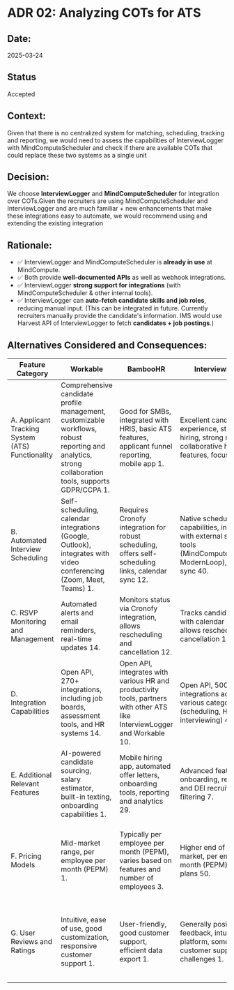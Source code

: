 # **ADR 02: Analyzing COTs for ATS**

## Date:

2025-03-24

## **Status**

Accepted

## **Context:**

Given that there is no centralized system for matching, scheduling, tracking and reporting, we would need to assess the capabilities of InterviewLogger with MindComputeScheduler and check if there are available COTs that could replace these two systems as a single unit

## **Decision:**

We choose **InterviewLogger** and **MindComputeScheduler** for integration over COTs.Given the recruiters are using MindComputeScheduler and InterviewLogger and are much familiar + new enhancements that make these integrations easy to automate, we would recommend using and extending the existing integration

## **Rationale:**

- ✅ InterviewLogger and MindComputeScheduler is **already in use** at MindCompute.
- ✅ Both provide **well-documented APIs** as well as webhook integrations.
- ✅ InterviewLogger **strong support for integrations** (with MindComputeScheduler & other internal tools).
- ✅ InterviewLogger can **auto-fetch candidate skills and job roles**, reducing manual input. (This can be integrated in future. Currently recruiters manually provide the candidate's information. IMS would use Harvest API of InterviewLogger to fetch **candidates + job postings**.)

## **Alternatives Considered and Consequences:**

| Feature Category                                 | Workable                                                                                                                                              | BambooHR                                                                                                              | InterviewLogger                                                                                                          | Lever                                                                                                              |
| ------------------------------------------------ | ----------------------------------------------------------------------------------------------------------------------------------------------------- | --------------------------------------------------------------------------------------------------------------------- | ------------------------------------------------------------------------------------------------------------------- | ------------------------------------------------------------------------------------------------------------------ |
| A. Applicant Tracking System (ATS) Functionality | Comprehensive candidate profile management, customizable workflows, robust reporting and analytics, strong collaboration tools, supports GDPR/CCPA 1. | Good for SMBs, integrated with HRIS, basic ATS features, applicant funnel reporting, mobile app 1.                    | Excellent candidate experience, structured hiring, strong reporting, collaborative hiring features, focus on DEI 1. | Combines ATS and CRM, strong candidate relationship management, visual pipelines, good for collaborative hiring 2. |
| B. Automated Interview Scheduling                | Self-scheduling, calendar integrations (Google, Outlook), integrates with video conferencing (Zoom, Meet, Teams) 1.                                   | Requires Cronofy integration for robust scheduling, offers self-scheduling links, calendar sync 12.                   | Native scheduling capabilities, integrates with external scheduling tools (MindComputeScheduler, ModernLoop), calendar sync 40. | Native scheduling features, calendar integration, time zone support, buffer time settings 77.                      |
| C. RSVP Monitoring and Management                | Automated alerts and email reminders, real-time updates 14.                                                                                           | Monitors status via Cronofy integration, allows rescheduling and cancellation 12.                                     | Tracks candidate RSVP with calendar integration, allows rescheduling and cancellation 15.                           | Notifications and reminders, reschedule option available 77.                                                       |
| D. Integration Capabilities                      | Open API, 270+ integrations, including job boards, assessment tools, and HR systems 14.                                                               | Open API, integrates with various HR and productivity tools, partners with other ATS like InterviewLogger and Workable 10. | Open API, 500+ pre-built integrations across various categories (scheduling, HRIS, video interviewing) 43.          | API available, integrates with HR systems, CRM, and other tools 78.                                                |
| E. Additional Relevant Features                  | AI-powered candidate sourcing, salary estimator, built-in texting, onboarding capabilities 1.                                                         | Mobile hiring app, automated offer letters, onboarding tools, reporting and analytics 29.                             | Advanced features for onboarding, referrals, and DEI recruiting, talent filtering 7.                                | Built-in CRM, recruitment marketing tools, AI interview intelligence, recruitment analytics 79.                    |
| F. Pricing Models                                | Mid-market range, per employee per month (PEPM) 1.                                                                                                    | Typically per employee per month (PEPM), varies based on features and number of employees 3.                          | Higher end of mid-market, per employee per month (PEPM), tiered plans 50.                                           | Mid-market range, per employee per month (PEPM), potential additional costs for API access 20.                     |
| G. User Reviews and Ratings                      | Intuitive, ease of use, good customization, responsive customer support 1.                                                                            | User-friendly, good customer support, efficient data export 1.                                                        | Generally positive feedback, intuitive platform, some reports of customer support challenges 1.                     | User-friendly interface, good for collaboration, some reports of customer service turnover 2.                      |
